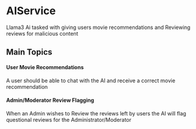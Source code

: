 # AIService
Llama3 Ai tasked with giving users movie recommendations and Reviewing reviews for malicious content

## Main Topics
#### User Movie Recommendations
A user should be able to chat with the AI and receive a correct movie recommendation

#### Admin/Moderator Review Flagging
When an Admin wishes to Review the reviews left by users the AI will flag questional reviews for the Administrator/Moderator
